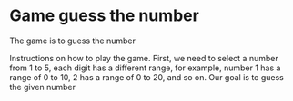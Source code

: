 # Game guess the number

The game is to guess the number

Instructions on how to play the game.
First, we need to select a number from 1 to 5, each digit has a different range, for example, number 1 has a range of 0 to 10, 2 has a range of 0 to 20, and so on. Our goal is to guess the given number

